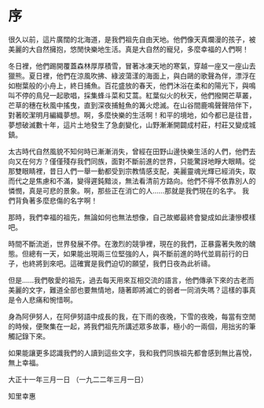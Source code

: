 # 序

很久以前，這片廣闊的北海道，是我們祖先自由天地。他們像天真爛漫的孩子，被美麗的大自然擁抱，悠閒快樂地生活。真是大自然的寵兒，多麼幸福的人們啊！

冬日裡，他們踢開覆蓋森林厚厚積雪，冒著冰凍天地的寒氣，穿越一座又一座山去獵熊。夏日裡，他們在涼風吹拂、綠波蕩漾的海面上，與白鷗的歌聲為伴，漂浮在如樹葉般的小舟上，終日捕魚。百花盛放的春天，他們沐浴在柔和的陽光下，與鳴叫不停的鳥兒一起歌唱，採集蜂斗菜和艾蒿。紅葉似火的秋天，他們撥開芒草叢，芒草的穗在秋風中搖曳，直到深夜捕鮭魚的篝火熄滅。在山谷間鹿鳴聲聲陪伴下，對著皎潔明月編織夢想。啊，多麼快樂的生活啊！和平的境地，如今都已是往昔，夢想破滅數十年，這片土地發生了急劇變化，山野漸漸開闢成村莊，村莊又變成城鎮。

太古時代自然風貌不知何時已漸漸消失，曾經在田野山邊快樂生活的人們，他們去向又在何方？僅僅殘存我們同族，面對不斷前進的世界，只能驚訝地睜大眼睛。從那雙眼睛裡，昔日人們一舉一動都受到宗教情感支配，美麗靈魂光輝已經消失，取而代之是焦慮和不滿，變得遲鈍黯淡，無法看清前方路向。他們不得不依靠別人的憐憫，真是可悲的景象。啊，那些正在消亡的人……那就是我們現在的名字。 我們背負著多麼悲傷的名字啊！

那時，我們幸福的祖先，無論如何也無法想像，自己故鄉最終會變成如此淒慘模樣吧。

時間不斷流逝，世界發展不停。在激烈的競爭裡，現在的我們，正暴露著失敗的醜態。但總有一天，如果能出現兩三位堅強的人，與不斷前進的時代並肩前行的日子，也終將到來吧。這確實是我們迫切的願望，我們日夜為此祈禱。

但是……我們敬愛的祖先，過去每天用來互相交流的語言，他們傳承下來的古老而美麗的文字，難道全部也要無情地，隨著即將滅亡的弱者一同消失嗎？這樣的事真是令人悲痛和惋惜啊。

身為阿伊努人，在阿伊努語中成長的我，在下雨的夜晚，下雪的夜晚，每當有空閒的時候，便聚集在一起，將我們祖先所講述眾多故事，極小的一兩個，用拙劣的筆觸記錄下來。

如果能讓更多認識我們的人讀到這些文字，我和我們同族祖先都會感到無比喜悅，無上幸福。

大正十一年三月一日
（一九二二年三月一日）

知里幸惠